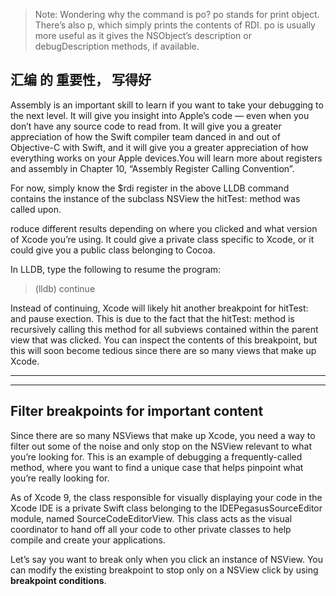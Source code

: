 > Note: Wondering why the command is po? po stands for print object. There’s also p, which simply prints the contents of RDI. po is usually more useful as it gives the NSObject’s description or debugDescription methods, if available.


## 汇编 的 重要性， 写得好

Assembly is an important skill to learn if you want to take your debugging to the next level. It will give you insight into Apple’s code — even when you don’t have any source code to read from. It will give you a greater appreciation of how the Swift compiler team danced in and out of Objective-C with Swift, and it will give you a greater appreciation of how everything works on your Apple devices.You will learn more about registers and assembly in Chapter 10, “Assembly Register Calling Convention”.


For now, simply know the $rdi register in the above LLDB command contains the instance of the subclass NSView the hitTest: method was called upon.

roduce different results depending on where you clicked and what version of Xcode you’re using. It could give a private class specific to Xcode, or it could give you a public class belonging to Cocoa.

In LLDB, type the following to resume the program:




> (lldb) continue



Instead of continuing, Xcode will likely hit another breakpoint for hitTest: and pause exection. This is due to the fact that the hitTest: method is recursively calling this method for all subviews contained within the parent view that was clicked. You can inspect the contents of this breakpoint, but this will soon become tedious since there are so many views that make up Xcode.



<hr>


<hr>


## Filter breakpoints for important content


Since there are so many NSViews that make up Xcode, you need a way to filter out some of the noise and only stop on the NSView relevant to what you’re looking for. This is an example of debugging a frequently-called method, where you want to find a unique case that helps pinpoint what you’re really looking for.


As of Xcode 9, the class responsible for visually displaying your code in the Xcode IDE is a private Swift class belonging to the IDEPegasusSourceEditor module, named SourceCodeEditorView. This class acts as the visual coordinator to hand off all your code to other private classes to help compile and create your applications.


Let’s say you want to break only when you click an instance of NSView. You can modify the existing breakpoint to stop only on a NSView click by using <strong>breakpoint conditions</strong>.
